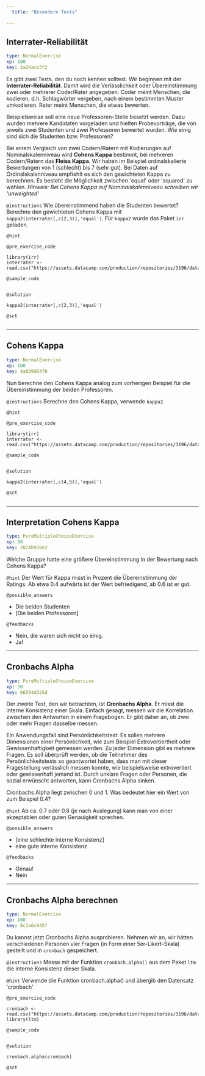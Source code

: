 ```yaml
---
  title: "Besondere Tests"

---
```

## Interrater-Reliabilität

```yaml
type: NormalExercise 
xp: 100 
key: 2a24acb3f2   
```

Es gibt zwei Tests, den du noch kennen solltest. Wir beginnen mit der **Interrater-Reliabilität**. Damit wird die Verlässlichkeit oder Übereinstimmung zwei oder mehrerer Coder/Rater angegeben. Coder meint Menschen, die kodieren, d.h. Schlagwörter vergeben, nach einem bestimmten Muster umkodieren. Rater meint Menschen, die etwas bewerten.

Beispielsweise soll eine neue Professoren-Stelle besetzt werden. Dazu wurden mehrere Kandidaten vorgeladen und hielten Probevorträge, die von jeweils zwei Studenten und zwei Professoren bewertet wurden. Wie einig sind sich die Studenten bzw. Professoren?

Bei einem Vergleich von zwei Codern/Ratern mit Kodierungen auf Nominalskalenniveau wird **Cohens Kappa** bestimmt, bei mehreren Codern/Ratern das **Fleiss Kappa**. Wir haben im Beispiel ordinalskalierte Bewertungen von 1 (schlecht) bis 7 (sehr gut). Bei Daten auf Ordinalskalenniveau empfiehlt es sich den gewichteten Kappa zu berechnen. Es besteht die Möglichkeit zwischen 'equal' oder 'squared' zu wählen. 
_Hinweis: Bei Cohens Kappa auf Nominalskalenniveau schreiben wir 'unweighted'_

`@instructions`
Wie übereinstimmend haben die Studenten bewertet? Berechne den gewichteten Cohens Kappa  mit `kappa2(interrater[,c(2,3)],'equal')`. Für `kappa2` wurde das Paket `irr` geladen.

`@hint`


`@pre_exercise_code`

```{r}
library(irr)
interrater <- read.csv("https://assets.datacamp.com/production/repositories/3196/datasets/32fe40c479aa377d8af347dd26bcd1d7ed5d636e/interrater.csv")
```
`@sample_code`

```{r}

```

`@solution`

```{r}
kappa2(interrater[,c(2,3)],'equal')
```
`@sct`

```{r}

```







---
## Cohens Kappa

```yaml
type: NormalExercise 
xp: 100 
key: 4a839d64f8   
```

Nun berechne den Cohens Kappa analog zum vorherigen Beispiel für die Übereinstimmung der beiden Professoren.

`@instructions`
Berechne den Cohens Kappa, verwende `kappa2`.

`@hint`


`@pre_exercise_code`

```{r}
library(irr)
interrater <- read.csv("https://assets.datacamp.com/production/repositories/3196/datasets/32fe40c479aa377d8af347dd26bcd1d7ed5d636e/interrater.csv")
```
`@sample_code`

```{r}

```

`@solution`

```{r}
kappa2(interrater[,c(4,5)],'equal')
```
`@sct`

```{r}

```







---
## Interpretation Cohens Kappa

```yaml
type: PureMultipleChoiceExercise 
xp: 50 
key: 2874b910e2   
```

Welche Gruppe hatte eine größere Übereinstimmung in der Bewertung nach Cohens Kappa?


`@hint`
Der Wert für Kappa misst in Prozent die Übereinstimmung der Ratings. Ab etwa 0.4 aufwärts ist der Wert befriedigend, ab 0.6 ist er gut.





`@possible_answers`
- Die beiden Studenten
- [Die beiden Professoren]

`@feedbacks`
- Nein, die waren sich nicht so einig.
- Ja!





---
## Cronbachs Alpha

```yaml
type: PureMultipleChoiceExercise 
xp: 50 
key: 06594d325d   
```

Der zweite Test, den wir betrachten, ist **Cronbachs Alpha**. Er misst die interne Konsistenz einer Skala. Einfach gesagt, messen wir die Korrelation zwischen den Antworten in einem Fragebogen. Er gibt daher an, ob zwei oder mehr Fragen dasselbe messen.

Ein Anwendungsfall sind Persönlichkeitstest: Es sollen mehrere Dimensionen einer Persönlichkeit, wie zum Beispiel Extrovertiertheit oder Gewissenhaftigkeit gemessen werden. Zu jeder Dimension gibt es mehrere Fragen. Es soll überprüft werden, ob die Teilnehmer des Persönlichkeitstests so geantwortet haben, dass man mit dieser Fragestellung verlässlich messen konnte, wie beispielsweise extrovertiert oder gewissenhaft jemand ist. Durch unklare Fragen oder Personen, die sozial erwünscht antworten, kann Cronbachs Alpha sinken.

Cronbachs Alpha liegt zwischen 0 und 1. Was bedeutet hier ein Wert von zum Beispiel 0.4?


`@hint`
Ab ca. 0.7 oder 0.8 (je nach Auslegung) kann man von einer akzeptablen oder guten Genauigkeit sprechen.





`@possible_answers`
- [eine schlechte interne Konsistenz]
- eine gute interne Konsistenz

`@feedbacks`
- Genau!
- Nein





---
## Cronbachs Alpha berechnen

```yaml
type: NormalExercise 
xp: 100 
key: 8c2a6c845f   
```

Du kannst jetzt Cronbachs Alpha ausprobieren. Nehmen wir an, wir hätten verschiedenen Personen vier Fragen (in Form einer 5er-Likert-Skala) gestellt und in `cronbach` gespeichert.

`@instructions`
Messe mit der Funktion `cronbach.alpha()` aus dem Paket `ltm` die interne Konsistenz dieser Skala.

`@hint`
Verwende die Funktion cronbach.alpha() und übergib den Datensatz 'cronbach'

`@pre_exercise_code`

```{r}
cronbach <- read.csv("https://assets.datacamp.com/production/repositories/3196/datasets/3c6d7fd41b65af514dadf8ae0a06cad868e463d2/cronbach.csv")
library(ltm)
```
`@sample_code`

```{r}

```

`@solution`

```{r}
cronbach.alpha(cronbach)
```
`@sct`

```{r}

```





